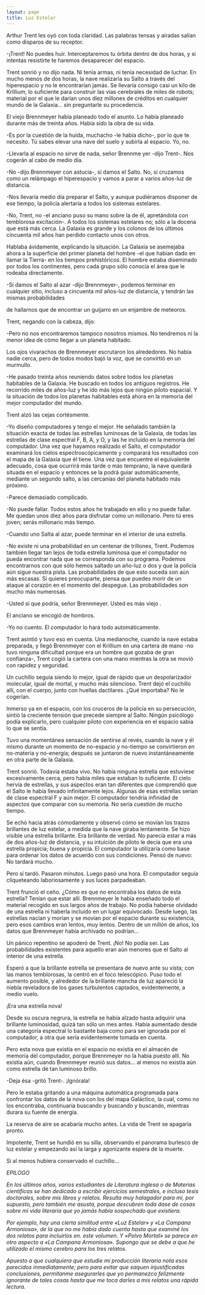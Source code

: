 ```yaml
---
layout: page
title: Luz Estelar
---
```


Arthur Trent les oyó con toda claridad. Las palabras tensas y airadas salían como disparos de su receptor. 

-¡Trent! No puedes huir. Interceptaremos tu órbita dentro de dos horas, y si intentas resistirte te haremos desaparecer del espacio.

Trent sonrió y no dijo nada. Ni tenía armas, ni tenía necesidad de luchar. En mucho menos de dos horas, la nave realizaría su Salto a través del hiperespacio y no le encontrarían jamás. Se llevaría consigo casi un kilo de Krillium, lo suficiente para construir las vías cerebrales de miles de robots; material por el que le darían unos diez millones de créditos en cualquier mundo de la Galaxia… sin preguntarle su procedencia.

El viejo Brennmeyer había planeado todo el asunto. Lo había planeado durante más de treinta años. Había sido la obra de su vida.

-Es por la cuestión de la huida, muchacho -le había dicho-, por lo que te necesito. Tú sabes elevar una nave del suelo y subirla al espacio. Yo, no.

-Llevarla al espacio no sirve de nada, señor Brennme yer -dijo Trent-. Nos cogerán al cabo de medio día. 

-No -dijo Brennmeyer con astucia-, si damos el Salto. No, si cruzamos como un relámpago el hiperespacio y vamos a parar a varios años-luz de distancia.

-Nos llevaría medio día preparar el Salto, y aunque pudiéramos disponer de ese tiempo, la policía alertaría a todos los sistemas estelares.

-No, Trent, no -el anciano puso su mano sobre la de él, apretándola con temblorosa excitación-. A todos los sistemas estelares no; sólo a la docena que está más cerca. La Galaxia es grande y los colonos de los últimos cincuenta mil años han perdido contacto unos con otros.

Hablaba ávidamente, explicando la situación. La Galaxia se asemejaba ahora a la superficie del primer planeta del hombre -el que habían dado en llamar la Tierra- en los tiempos prehistóricos. El hombre estaba diseminado por todos los continentes, pero cada grupo sólo conocía el área que le rodeaba directamente.

-Si damos el Salto al azar -dijo Brennmeyer-, podemos terminar en cualquier sitio, incluso a cincuenta mil años-luz de distancia, y tendrán las mismas probabilidades 

de hallarnos que de encontrar un guijarro en un enjambre de meteoros.

Trent, negando con la cabeza, dijo:

-Pero no nos encontraremos tampoco nosotros mismos. No tendremos ni la menor idea de cómo llegar a un planeta habitado.

Los ojos vivarachos de Brennmeyer escrutaron los alrededores. No había nadie cerca, pero de todos modos bajó la voz, que se convirtió en un murmullo.

-He pasado treinta años reuniendo datos sobre todos los planetas habitables de la Galaxia. He buscado en todos los antiguos registros. He recorrido miles de años-luz y he ido más lejos que ningún piloto espacial. Y la situación de todos los planetas habitables está ahora en la memoria del mejor computador del mundo.

Trent alzó las cejas cortésmente.

-Yo diseño computadores y tengo el mejor. He señalado también la situación exacta de todas las estrellas luminosas de la Galaxia, de todas las estrellas de clase espectral F, B, A, y O, y las he incluido en la memoria del computador. Una vez que hayamos realizado el Salto, el computador examinará los cielos espectroscópicamente y comparará los resultados con el mapa de la Galaxia que él tiene. Una vez que encuentre el equivalente adecuado, cosa que ocurrirá más tarde o más temprano, la nave quedará situada en el espacio y entonces se la podrá guiar automáticamente, mediante un segundo salto, a las cercanías del planeta habitado más próximo.

-Parece demasiado complicado.

-No puede fallar. Todos estos años he trabajado en ello y no puede fallar. Me quedan unos diez años para disfrutar como un millonario. Pero tú eres joven; serás millonario más tiempo.

-Cuando uno Salta al azar, puede terminar en el interior de una estrella.

-No existe ni una probabilidad en un centenar de trillones, Trent. Podemos también llegar tan lejos de toda estrella luminosa que el computador no pueda encontrar nada que se corresponda con su programa. Podemos encontrarnos con que sólo hemos saltado un año-luz o dos y que la policía aún sigue nuestra pista. Las probabilidades de que esto suceda son aún más escasas. Si quieres preocuparte, piensa que puedes morir de un ataque al corazón en el momento del despegue. Las probabilidades son mucho más numerosas.

-Usted sí que podría, señor Brennmeyer. Usted es más viejo .

El anciano se encogió de hombros.

-Yo no cuento. El computador lo hará todo automáticamente.

Trent asintió y tuvo eso en cuenta. Una medianoche, cuando la nave estaba preparada, y llegó Brennmeyer con el Krillium en una cartera de mano -no tuvo ninguna dificultad porque era un hombre que gozaba de gran confianza-, Trent cogió la cartera con una mano mientras la otra se movió con rapidez y seguridad.

Un cuchillo seguía siendo lo mejor, igual de rápido que un despolarizador molecular, igual de mortal, y mucho más silencioso. Trent dejó el cuchillo allí, con el cuerpo, junto con huellas dactilares. ¿Qué importaba? No le cogerían.

Inmerso ya en el espacio, con los cruceros de la policía en su persecución, sintió la creciente tensión que precede siempre al Salto. Ningún psicólogo podía explicarlo, pero cualquier piloto con experiencia en el espacio sabía lo que se sentía.

Tuvo una momentánea sensación de sentirse al revés, cuando la nave y él mismo durante un momento de no-espacio y no-tiempo se convirtieron en no-materia y no-energía; después se juntaron de nuevo instantáneamente en otra parte de la Galaxia.

Trent sonrió. Todavía estaba vivo. No había ninguna estrella que estuviese excesivamente cerca, pero había miles que estaban lo suficiente. El cielo hervía de estrellas, y sus aspectos eran tan diferentes que comprendió que el Salto le había llevado infinitamente lejos. Algunas de esas estrellas serían de clase espectral F y aún mejor. El computador tendría infinidad de aspectos que comparar con su memoria. No sería cuestión de mucho tiempo.

Se echó hacia atrás cómodamente y observó cómo se movían los trazos brillantes de luz estelar, a medida que la nave giraba lentamente. Se hizo visible una estrella brillante. Era brillante de verdad. No parecía estar a más de dos años-luz de distancia, y su intuición de piloto le decía que era una estrella propicia; buena y propicia. El computador la utilizaría como base para ordenar los datos de acuerdo con sus condiciones. Pensó de nuevo: No tardará mucho.

Pero sí tardó. Pasaron minutos. Luego pasó una hora. El computador seguía cliqueteando laboriosamente y sus luces parpadeaban.

Trent frunció el ceño. ¿Cómo es que no encontraba los datos de esta estrella? Tenían que estar allí. Brennmeyer le había enseñado todo el material recogido en sus largos años de trabajo. No podía haberse olvidado de una estrella ni haberla incluido en un lugar equivocado. Desde luego, las estrellas nacían y morían y se movían por el espacio durante su existencia, pero esos cambios eran lentos, muy lentos. Dentro de un millón de años, los datos que Brennmeyer había archivado no podrían… 

Un pánico repentino se apoderó de Trent. ¡No! No podía ser. Las probabilidades existentes para aquello eran aún menores que el Salto al interior de una estrella. 

Esperó a que la brillante estrella se presentara de nuevo ante su vista; con las manos temblorosas, la centró en el foco telescópico. Puso todo el aumento posible, y alrededor de la brillante mancha de luz apareció la niebla reveladora de los gases turbulentos captados, evidentemente, a medio vuelo.

¡Era una estrella nova!

Desde su oscura negrura, la estrella se había alzado hasta adquirir una brillante luminosidad, quizá tan sólo un mes antes. Había aumentado desde una categoría espectral lo bastante baja como para ser ignorada por el computador, a otra que sería evidentemente tomada en cuenta.

Pero esta nova que existía en el espacio no existía en el almacén de memoria del computador, porque Brennmeyer no la había puesto allí. No existía aún, cuando Brennmeyer reunió sus datos… al menos no existía aún como estrella de tan luminoso brillo.

-Deja ésa -gritó Trent-. ¡Ignórala!

Pero le estaba gritando a una máquina automática programada para confrontar los datos de la nova con los del mapa Galáctico, la cual, como no los encontraba, continuaría buscando y buscando y buscando, mientras durara su fuente de energía.

La reserva de aire se acabaría mucho antes. La vida de Trent se apagaría pronto.

Impotente, Trent se hundió en su silla, observando el panorama burlesco de luz estelar y empezando así la larga y agonizante espera de la muerte.

Si al menos hubiera conservado el cuchillo…

_EPILOGO_

_En los últimos años, varios estudiantes de Literatura inglesa o de Materias científicas se han dedicado a escribir ejercicios semestrales, e incluso tesis doctorales, sobre mis libros y relatos. Resulta muy halagador para mí, por supuesto, pero también me asusta, porque descubren toda dase de cosas sobre mi vida literaria que yo jamás había sospechado que existiera._

_Por ejemplo, hay una cierta similitud entre «Luz Estelar» y «La Campana Armoniosa», de la que no me había dado cuenta hasta que examiné los dos relatos para incluirlos en. este volumen. Y «Polvo Mortal» se parece en otro aspecto a «La Campana Armoniosa». Supongo que se debe a que he utilizado el mismo cerebro para los tres relatos._

_Apuesto a que cualquiera que estudie mi producción literaria nota esos parecidos inmediatamente; pero para evitar que saquen injustificadas conclusiones, permítanme asegurarles que yo permanezco felizmente ignorante de tales cosas hasta que me toca darles a mis relatos una rápida lectura._
